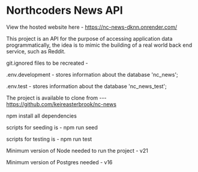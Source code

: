 # Northcoders News API

View the hosted website here - https://nc-news-dknn.onrender.com/ 

This project is an API for the purpose of accessing application data programmatically, the idea is to mimic the building of a real world back end service, such as Reddit. 

git.ignored files to be recreated - 

.env.development - stores information about the database 'nc_news';

.env.test - stores information about the database 'nc_news_test';

The project is available to clone from --- https://github.com/keireasterbrook/nc-news

npm install all dependencies

scripts for seeding is - npm run seed

scripts for testing is - npm run test

Minimum version of Node needed to run the project - v21

Minimum version of Postgres needed - v16

